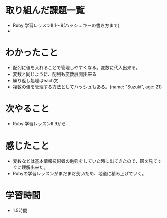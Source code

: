 # 取り組んだ課題一覧
- Ruby 学習レッスンⅡ 1〜8(ハッシュキーの書き方まで)
- 
# わかったこと
- 配列に値を入れることで管理しやすくなる。変数に代入出来る。
- 変数と同じように、配列も変数展開出来る
- 繰り返し処理はeach文
- 複数の値を管理する方法としてハッシュもある。{name: "Suzuki", age: 21}
 
# 次やること
- Ruby 学習レッスンⅡ 9から

# 感じたこと
- 変数などは基本情報技術者の勉強をしていた時に出てきたので、図を見てすぐに理解出来た。
- Rubyの学習レッスンがまだまだ長いため、地道に積み上げていく。

# 学習時間
- 1.5時間
